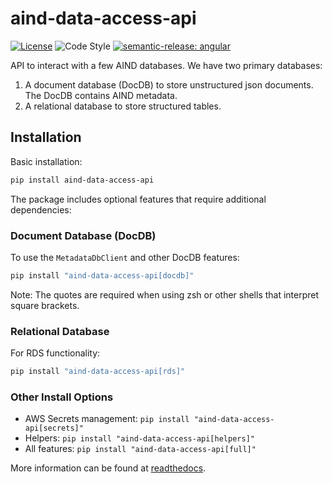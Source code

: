 # aind-data-access-api

[![License](https://img.shields.io/badge/license-MIT-brightgreen)](LICENSE)
![Code Style](https://img.shields.io/badge/code%20style-black-black)
[![semantic-release: angular](https://img.shields.io/badge/semantic--release-angular-e10079?logo=semantic-release)](https://github.com/semantic-release/semantic-release)

API to interact with a few AIND databases. We have two primary databases:

1. A document database (DocDB) to store
   unstructured json documents. The DocDB contains AIND metadata.
2. A relational database to store structured tables.

## Installation

Basic installation:
```bash
pip install aind-data-access-api
```

The package includes optional features that require additional dependencies:

### Document Database (DocDB)
To use the `MetadataDbClient` and other DocDB features:
```bash
pip install "aind-data-access-api[docdb]"
```
Note: The quotes are required when using zsh or other shells that interpret square brackets.

### Relational Database
For RDS functionality:
```bash
pip install "aind-data-access-api[rds]"
```

### Other Install Options
- AWS Secrets management: `pip install "aind-data-access-api[secrets]"`
- Helpers: `pip install "aind-data-access-api[helpers]"`
- All features: `pip install "aind-data-access-api[full]"`

More information can be found at [readthedocs](https://aind-data-access-api.readthedocs.io).